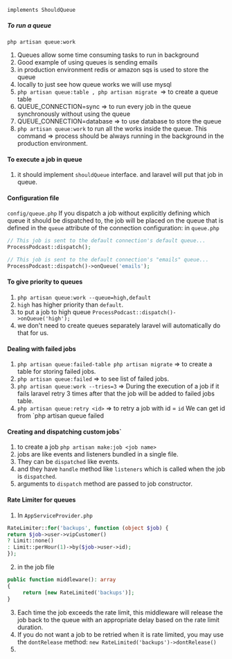 `implements ShouldQueue`
##### To run a queue
`php artisan queue:work`
  
1. Queues allow some time consuming tasks to run in background
2. Good example of using queues is sending emails
3. in production environment redis or amazon sqs is used to store the queue
4. locally to just see how queue works we will use mysql
5. `php artisan queue:table , php artisan migrate`  => to create a queue table
6. QUEUE_CONNECTION=sync => to run every job in the queue synchronously without using the queue
7. QUEUE_CONNECTION=database => to use database to store the queue
8. `php artisan queue:work` to run all the works inside the queue. This command => process should be always running in the background in the production environment.
#### To execute a job in queue
1. it should implement `shouldQueue` interface. and laravel will put that job in queue.

#### Configuration file
`config/queue.php`
If you dispatch a job without explicitly defining which queue it should be dispatched to, the job will be placed on the queue that is defined in the `queue` attribute of the connection configuration:
in `queue.php`
```php
// This job is sent to the default connection's default queue...
ProcessPodcast::dispatch();

// This job is sent to the default connection's "emails" queue...
ProcessPodcast::dispatch()->onQueue('emails');
```
#### To give priority to queues
1. `php artisan queue:work --queue=high,default`
2. `high` has higher priority than `default`.
3. to put a job to high queue `ProcessPodcast::dispatch()->onQueue('high');`
4. we don't need to create queues separately laravel will automatically do that for us. 

#### Dealing with failed jobs
1. `php artisan queue:failed-table php artisan migrate` => to create a table for storing failed jobs.
2. `php artisan queue:failed` => to see list of failed jobs.
3. `php artisan queue:work --tries=3` => During the execution of a job if it fails laravel retry 3 times after that the job will be added to failed jobs table.
4. `php artisan queue:retry <id>` => to retry a job with id = `id`  We can get id from `php artisan queue failed
#### Creating and dispatching custom jobs`
1. to create a job `php artisan make:job <job name>`
2. jobs are like events and listeners bundled in a single file. 
3. They can be `dispatched` like events.
4. and they have `handle` method like `listeners` which is called when the job is `dispatched`.
5. arguments to `dispatch` method are passed to job constructor.
#### Rate Limiter for queues
1. In `AppServiceProvider.php`
```php
RateLimiter::for('backups', function (object $job) {
return $job->user->vipCustomer()
? Limit::none()
: Limit::perHour(1)->by($job->user->id);
});
```
2. in the job file
```php
public function middleware(): array
{
     return [new RateLimited('backups')];
}
```
3. Each time the job exceeds the rate limit, this middleware will release the job back to the queue with an appropriate delay based on the rate limit duration.
4. If you do not want a job to be retried when it is rate limited, you may use the `dontRelease` method: `new RateLimited('backups')->dontRelease()`
5. 
